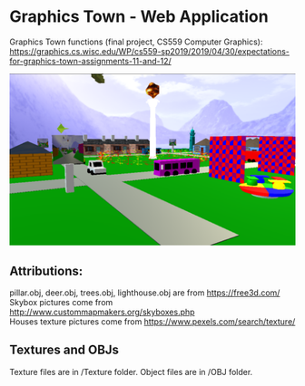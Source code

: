 # Graphics Town - Web Application

Graphics Town functions (final project, CS559 Computer Graphics): <br>
https://graphics.cs.wisc.edu/WP/cs559-sp2019/2019/04/30/expectations-for-graphics-town-assignments-11-and-12/ <br>

![](./Pictures/town2.PNG)



## Attributions: <br>
pillar.obj, deer.obj, trees.obj, lighthouse.obj are from https://free3d.com/  <br>
Skybox pictures come from http://www.custommapmakers.org/skyboxes.php <br>
Houses texture pictures come from https://www.pexels.com/search/texture/ <br>

## Textures and OBJs
Texture files are in /Texture folder. Object files are in /OBJ folder.<br>
